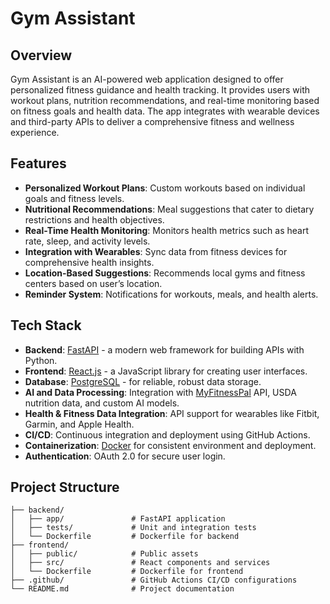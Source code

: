 # Gym Assistant

## Overview

Gym Assistant is an AI-powered web application designed to offer personalized fitness guidance and health tracking. It provides users with workout plans, nutrition recommendations, and real-time monitoring based on fitness goals and health data. The app integrates with wearable devices and third-party APIs to deliver a comprehensive fitness and wellness experience.

## Features

- **Personalized Workout Plans**: Custom workouts based on individual goals and fitness levels.
- **Nutritional Recommendations**: Meal suggestions that cater to dietary restrictions and health objectives.
- **Real-Time Health Monitoring**: Monitors health metrics such as heart rate, sleep, and activity levels.
- **Integration with Wearables**: Sync data from fitness devices for comprehensive health insights.
- **Location-Based Suggestions**: Recommends local gyms and fitness centers based on user’s location.
- **Reminder System**: Notifications for workouts, meals, and health alerts.

## Tech Stack

- **Backend**: [FastAPI](https://fastapi.tiangolo.com/) - a modern web framework for building APIs with Python.
- **Frontend**: [React.js](https://reactjs.org/) - a JavaScript library for creating user interfaces.
- **Database**: [PostgreSQL](https://www.postgresql.org/) - for reliable, robust data storage.
- **AI and Data Processing**: Integration with [MyFitnessPal](https://www.myfitnesspal.com/) API, USDA nutrition data, and custom AI models.
- **Health & Fitness Data Integration**: API support for wearables like Fitbit, Garmin, and Apple Health.
- **CI/CD**: Continuous integration and deployment using GitHub Actions.
- **Containerization**: [Docker](https://www.docker.com/) for consistent environment and deployment.
- **Authentication**: OAuth 2.0 for secure user login.

## Project Structure

```plaintext
├── backend/
│   ├── app/               # FastAPI application
│   ├── tests/             # Unit and integration tests
│   └── Dockerfile         # Dockerfile for backend
├── frontend/
│   ├── public/            # Public assets
│   ├── src/               # React components and services
│   └── Dockerfile         # Dockerfile for frontend
├── .github/               # GitHub Actions CI/CD configurations
└── README.md              # Project documentation
